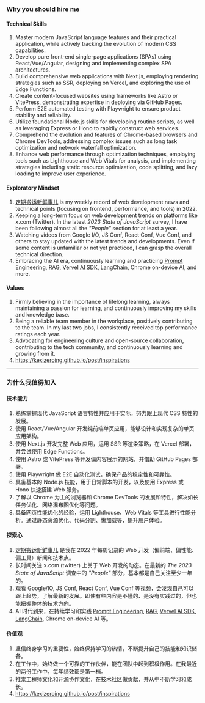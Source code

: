 ### Why you should hire me

#### Technical Skills
1. Master modern JavaScript language features and their practical application, while actively tracking the evolution of modern CSS capabilities.
2. Develop pure front-end single-page applications (SPAs) using React/Vue/Angular, designing and implementing complex SPA architectures.
3. Build comprehensive web applications with Next.js, employing rendering strategies such as SSR, deploying on Vercel, and exploring the use of Edge Functions.
4. Create content-focused websites using frameworks like Astro or VitePress, demonstrating expertise in deploying via GitHub Pages.
5. Perform E2E automated testing with Playwright to ensure product stability and reliability.
6. Utilize foundational Node.js skills for developing routine scripts, as well as leveraging Express or Hono to rapidly construct web services.
7. Comprehend the evolution and features of Chrome-based browsers and Chrome DevTools, addressing complex issues such as long task optimization and network waterfall optimization.
8. Enhance web performance through optimization techniques, employing tools such as Lighthouse and Web Vitals for analysis, and implementing strategies including static resource optimization, code splitting, and lazy loading to improve user experience.

#### Exploratory Mindset
1. [定期搬运新鲜事儿](https://mp.weixin.qq.com/mp/appmsgalbum?__biz=MzAxMzE0NDY4MA==&action=getalbum&album_id=2135671686573129731&scene=126#wechat_redirect) is my weekly record of web development news and technical points (focusing on frontend, performance, and tools) in 2022.
2. Keeping a long-term focus on web development trends on platforms like x.com (Twitter). In the latest *2023 State of JavaScript* survey, I have been following almost all the *"People"* section for at least a year.
3. Watching videos from Google I/O, JS Conf, React Conf, Vue Conf, and others to stay updated with the latest trends and developments. Even if some content is unfamiliar or not yet practiced, I can grasp the overall technical direction.
4. Embracing the AI era, continuously learning and practicing [Prompt Engineering](https://kexizeroing.github.io/post/a-guide-to-prompt-engineering), [RAG](https://kexizeroing.github.io/post/notes-on-domain-specific-chatgpt), [Vervel AI SDK](https://kexizeroing.github.io/post/unlock-the-power-of-generative-ui), [LangChain](https://github.com/kexiZeroing/langchain-llamaindex-ollama), Chrome on-device AI, and more.

#### Values
1. Firmly believing in the importance of lifelong learning, always maintaining a passion for learning, and continuously improving my skills and knowledge base.
2. Being a reliable team member in the workplace, positively contributing to the team. In my last two jobs, I consistently received top performance ratings each year.
3. Advocating for engineering culture and open-source collaboration, contributing to the tech community, and continuously learning and growing from it.
4. https://kexizeroing.github.io/post/inspirations

---

### 为什么我值得加入

#### 技术能力
1. 熟练掌握现代 JavaScript 语言特性并应用于实际，努力跟上现代 CSS 特性的发展。
2. 使用 React/Vue/Angular 开发纯前端单页应用，能够设计和实现复杂的单页应用架构。
3. 使用 Next.js 开发完整 Web 应用，运用 SSR 等渲染策略，在 Vercel 部署，并尝试使用 Edge Functions。
4. 使用 Astro 或 VitePress 等开发偏内容展示的网站，并借助 GitHub Pages 部署。
5. 使用 Playwright 做 E2E 自动化测试，确保产品的稳定性和可靠性。
6. 具备基本的 Node.js 技能，用于日常脚本的开发，以及使用 Express 或 Hono 快速搭建 Web 服务。
7. 了解以 Chrome 为主的浏览器和 Chrome DevTools 的发展和特性，解决如长任务优化、网络瀑布图优化等问题。
8. 具备网页性能优化的经验，运用 Lighthouse、Web Vitals 等工具进行性能分析。通过静态资源优化、代码分割、懒加载等，提升用户体验。

#### 探索心
1. [定期搬运新鲜事儿](https://mp.weixin.qq.com/mp/appmsgalbum?__biz=MzAxMzE0NDY4MA==&action=getalbum&album_id=2135671686573129731&scene=126#wechat_redirect) 是我在 2022 年每周记录的 Web 开发（偏前端、偏性能、偏工具）新闻和技术点。
2. 长时间关注 x.com (twitter) 上关于 Web 开发的动态。在最新的 *The 2023 State of JavaScript* 调查中的 *"People"* 部分，基本都是自己关注至少一年的。
3. 观看 Google/IO, JS Conf, React Conf, Vue Conf 等视频，会发现自己可以跟上趋势，了解最新的发展。即使有些内容是不懂的、是没有实践过的，但也能把握整体的技术方向。
4. AI 时代到来，在持续学习和实践 [Prompt Engineering](https://kexizeroing.github.io/post/a-guide-to-prompt-engineering), [RAG](https://kexizeroing.github.io/post/notes-on-domain-specific-chatgpt), [Vervel AI SDK](https://kexizeroing.github.io/post/unlock-the-power-of-generative-ui), [LangChain](https://github.com/kexiZeroing/langchain-llamaindex-ollama), Chrome on-device AI 等。

#### 价值观
1. 坚信终身学习的重要性，始终保持学习的热情，不断提升自己的技能和知识储备。
2. 在工作中，始终做一个可靠的工作伙伴，能在团队中起到积极作用。在我最近的两份工作中，每年绩效都是第一档。
3. 推崇工程师文化和开源协作文化，在技术社区做贡献，并从中不断学习和成长。
4. https://kexizeroing.github.io/post/inspirations
